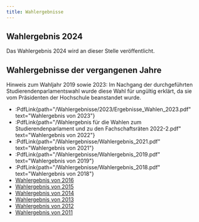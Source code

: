 ```yaml
---
title: Wahlergebnisse
---
```


## Wahlergebnis 2024

Das Wahlergebnis 2024 wird an dieser Stelle veröffentlicht.

## Wahlergebnisse der vergangenen Jahre

Hinweis zum Wahljahr 2019 sowie 2023: Im Nachgang der durchgeführten Studierendenparlamentswahl wurde diese Wahl für ungültig erklärt, da sie vom Präsidenten der Hochschule beanstandet wurde.

- :PdfLink{path="/Wahlergebnisse/2023/Ergebnisse_Wahlen_2023.pdf" text="Wahlergebnis von 2023"}
- :PdfLink{path="/Wahlergebnis für die Wahlen zum Studierendenparlament und zu den Fachschaftsräten 2022-2.pdf" text="Wahlergebnis von 2022"}
- :PdfLink{path="/Wahlergebnisse/Wahlergebnis_2021.pdf" text="Wahlergebnis von 2021"}
- :PdfLink{path="/Wahlergebnisse/Wahlergebnis_2019.pdf" text="Wahlergebnis von 2019"}
- :PdfLink{path="/Wahlergebnisse/Wahlergebnis_2018.pdf" text="Wahlergebnis von 2018"}
- [Wahlergebnis von 2016](/wahlergebnisse/2016)
- [Wahlergebnis von 2015](/wahlergebnisse/2015)
- [Wahlergebnis von 2014](/wahlergebnisse/2014)
- [Wahlergebnis von 2013](/wahlergebnisse/2013)
- [Wahlergebnis von 2012](/wahlergebnisse/2012)
- [Wahlergebnis von 2011](/wahlergebnisse/2011)
